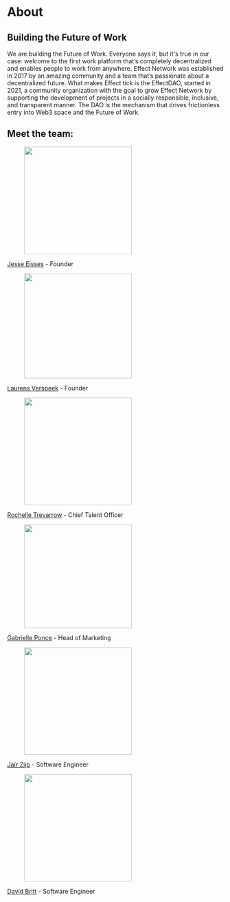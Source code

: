 # About


## Building the Future of Work

We are building the Future of Work. Everyone says it, but it's true in our case:
welcome to the first work platform that&rsquo;s completely decentralized and
enables people to work from anywhere. Effect Network was established in 2017 by
an amazing community and a team that&rsquo;s passionate about a decentralized
future. What makes Effect tick is the EffectDAO, started in 2021, a community
organization with the goal to grow Effect Network by supporting the development
of projects in a socially responsible, inclusive, and transparent manner. The
DAO is the mechanism that drives frictionless entry into Web3 space and the
Future of Work.

## Meet the team:

<figure>
<img src="https://effect.network/_nuxt/img/jesse.eb44dbf.jpg" width="250" height="250" /></figure>

<a href="https://www.linkedin.com/in/jesse-eisses-9760ab48/">Jesse Eisses</a> - Founder

<figure>
<img src="https://effect.network/_nuxt/img/laurens.8eee987.png" width="250" height="244" /></figure>

<a href="https://www.linkedin.com/in/laurensverspeek/">Laurens Verspeek</a> - Founder

<figure>
<img src="https://effect.network/_nuxt/img/rochelle.1e3acf0.png" width="250" height="250" /></figure>

<a href="https://www.linkedin.com/in/rochelle-effectai">Rochelle Trevarrow</a></h4> - Chief Talent Officer</p>

<figure>
<img src="https://effect.network/_nuxt/img/gabi.9070654.png" width="250" height="241" /></figure>

<a href="https://www.linkedin.com/in/gabrielle-ponce-b801371b2/">Gabrielle Ponce</a> - Head of Marketing

<figure>
<img src="https://effect.network/_nuxt/img/jair.9662b40.jpg" width="250" height="250" /></figure>

<a href="https://www.linkedin.com/in/ja%C3%AFr-zijp-424657104">Ja&iuml;r Zijp</a> - Software Engineer

<figure>
<img src="https://effect.network/_nuxt/img/david.4639b11.jpg" width="250" height="250" /></figure>

<a href="https://github.com/djmbritt">David Britt</a> - Software Engineer
